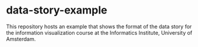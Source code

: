 # data-story-example

This repository hosts an example that shows the format of the data story for the information visualization course at the Informatics Institute, University of Amsterdam.

